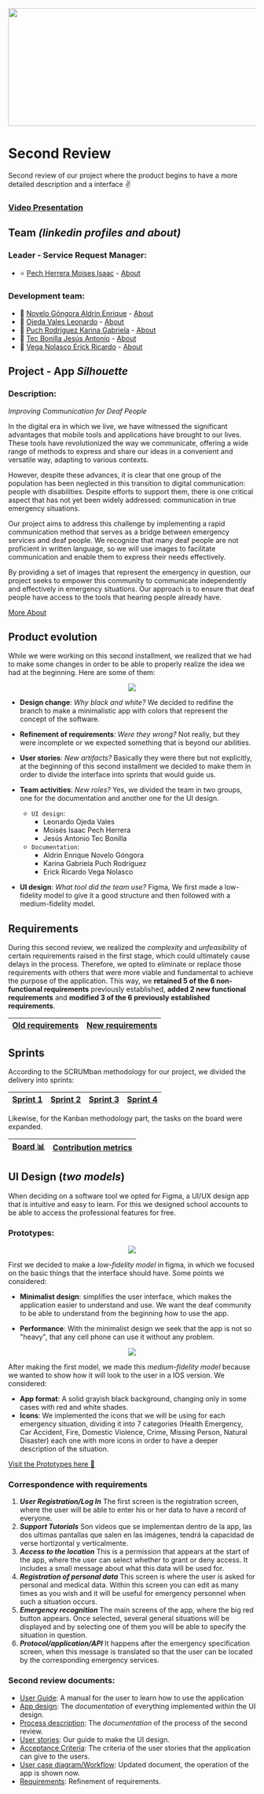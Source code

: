 <img src="/Assets/newbanner.png" width="1100" height="240"/>

# Second Review
Second review of our project where the product begins to have a more detailed description and a interface ✌️ 

### [Video Presentation]()


## Team *(linkedin profiles and about)*
### Leader - Service Request Manager:
- :star: [Pech Herrera Moises Isaac](https://www.linkedin.com/in/moises-isaac-pech-herrera-994946206/) - [About](/about/about_isaac.md)

### Development team:
- :star2: [Novelo Góngora Aldrin Enrique](https://mx.linkedin.com/in/aldrin-novelo-gongora-1845b128a) - [About](/about/about_aldrin.md)
- :star2: [Ojeda Vales Leonardo](https://www.linkedin.com/in/leonardo-ojeda-vales-a5803628a/) - [About](/about/about_leo.md)
- :star2: [Puch Rodríguez Karina Gabriela](https://www.linkedin.com/in/karina-gabriela-puch-rodr%C3%ADguez-74922728a) - [About](/about/about_karo.md)
- :star2: [Tec Bonilla Jesús Antonio](https://www.linkedin.com/in/jes%C3%BAs-tec-20b25428a/) - [About](/about/about_jesus.md)
- :star2: [Vega Nolasco Erick Ricardo](https://www.linkedin.com/in/erick-vega-6b622428a/) - [About](/about/about_erick.md)

## Project - App *Silhouette*
### Description:
*Improving Communication for Deaf People*

In the digital era in which we live, we have witnessed the significant advantages that mobile tools and applications have brought to our lives. These tools have revolutionized the way we communicate, offering a wide range of methods to express and share our ideas in a convenient and versatile way, adapting to various contexts.

However, despite these advances, it is clear that one group of the population has been neglected in this transition to digital communication: people with disabilities. Despite efforts to support them, there is one critical aspect that has not yet been widely addressed: communication in true emergency situations. 

Our project aims to address this challenge by implementing a rapid communication method that serves as a bridge between emergency services and deaf people. We recognize that many deaf people are not proficient in written language, so we will use images to facilitate communication and enable them to express their needs effectively.

By providing a set of images that represent the emergency in question, our project seeks to empower this community to communicate independently and effectively in emergency situations. Our approach is to ensure that deaf people have access to the tools that hearing people already have.

[More About](/Artifacts/propuesta.Silueta.equipo1.pdf)

## Product evolution
While we were working on this second installment, we realized that we had to make some changes in order to be able to properly realize the idea we had at the beginning. Here are some of them:

<p align="center">
  <img src="/Assets/logoevolution.png">
</p>

- **Design change**:  *Why black and white?* We decided to redifine the branch to make a minimalistic app with colors that represent the concept of the software.
- **Refinement of requirements**: *Were they wrong?* Not really, but they were incomplete or we expected something that is beyond our abilities.
- **User stories**: *New artifacts?* Basically they were there but not explicitly, at the beginning of this second installment we decided to make them in order to divide the interface into sprints that would guide us.
- **Team activities**: *New roles?* Yes, we divided the team in two groups, one for the documentation and another one for the UI design.

	-   `UI design`:
		-   Leonardo Ojeda Vales
		- Moisés Isaac Pech Herrera
		- Jesús Antonio Tec Bonilla
	-   `Documentation`:
		-  Aldrin Enrique Novelo Góngora
		- Karina Gabriela Puch Rodríguez
		-  Erick Ricardo Vega Nolasco

- **UI design**: *What tool did the team use?* Figma, We first made a low-fidelity model to give it a good structure and then followed with a medium-fidelity model.

## Requirements
During this second review, we realized the *complexity* and *unfeasibility* of certain requirements raised in the first stage, which could ultimately cause delays in the process. Therefore, we opted to eliminate or replace those requirements with others that were more viable and fundamental to achieve the purpose of the application. This way, we **retained 5 of the 6 non-functional requirements** previously established, **added 2 new functional requirements** and **modified 3 of the 6 previously established requirements**.

|[Old requirements](/Artifacts/requirements.md)   |     [New requirements](/Artifacts/new_requirements.md)  |
|--|--|

## Sprints
According to the SCRUMban methodology for our project, we divided the delivery into sprints:

| [Sprint 1](/Sprints/sprint1.md)  | [Sprint 2](/Sprints/sprint2.md)  | [Sprint 3](/Sprints/sprint3.md)  |  [Sprint 4](/Sprints/sprint4.md) |
|--|--|--|--|

Likewise, for the Kanban methodology part, the tasks on the board were expanded.

|[Board :bar_chart:](https://github.com/users/Isaaacccccc/projects/3)|[Contribution metrics](/Activityscores/chart.md)|
|--|--|

## UI Design (*two models*)
When deciding on a software tool we opted for Figma, a UI/UX design app that is intuitive and easy to learn. For this we designed school accounts to be able to access the professional features for free.

### **Prototypes**:

<p align="center">
  <img src="Assets/low-fidelity model.jpeg">
</p>

First we decided to make a *low-fidelity model* in figma, in which we focused on the basic things that the interface should have. Some points we considered:

- **Minimalist design**: simplifies the user interface, which makes the application easier to understand and use. We want the deaf community to be able to understand from the beginning how to use the app.

- **Performance**: With the minimalist design we seek that the app is not so "heavy", that any cell phone can use it without any problem. 

<p align="center">
  <img src="/Assets/medium-fidelity model.jpeg">
</p>

After making the first model, we made this *medium-fidelity model* because we wanted to show how it will look to the user in a IOS version. We considered:

- **App format**: A solid grayish black background, changing only in some cases with red and white shades.
- **Icons**: We implemented the icons that we will be using for each emergency situation, dividing it into 7 categories (Health Emergency, Car Accident, Fire, Domestic Violence, Crime, Missing Person, Natural Disaster) each one with more icons in order to have a deeper description of the situation.

[Visit the Prototypes here :floppy_disk:](https://www.figma.com/file/x9rlfdT941MxluV8jcdjO2/SIlhuoette-App?type=design&node-id=83-399&mode=design&t=XbssHG5kFoim7iwO-0)

### Correspondence with requirements
1. ***User Registration/Log In***
The first screen is the registration screen, where the user will be able to enter his or her data to have a record of everyone.
2. ***Support Tutorials***
Son videos que se implementan dentro de la app, las dos ultimas pantallas que salen en las imágenes, tendrá la capacidad de verse hortizontal y verticalmente.
3. ***Access to the location***
This is a permission that appears at the start of the app, where the user can select whether to grant or deny access. It includes a small message about what this data will be used for.
4. ***Registration of personal data***
This screen is where the user is asked for personal and medical data. Within this screen you can edit as many times as you wish and it will be useful for emergency personnel when such a situation occurs.
5. ***Emergency recognition***
The main screens of the app, where the big red button appears. Once selected, several general situations will be displayed and by selecting one of them you will be able to specify the situation in question.
6. ***Protocol/application/API***
It happens after the emergency specification screen, when this message is translated so that the user can be located by the corresponding emergency services.

### **Second review documents**:

- [User Guide](/Appdocumentation/usersguide.md): A manual for the user to learn how to use the application
- [App design](/Appdocumentation/appdesign.md): The *documentation* of everything implemented within the UI design.
- [Process description](/Appdocumentation/documentation.md): The *documentation* of the process of the second review.
- [User stories](/Artifacts/userstories.png): Our guide to make the UI design.
- [Acceptance Criteria](/Artifacts/AcceptanceCriteria.png): The criteria of the user stories that the application can give to the users.
- [User case diagram/Workflow](/Artifacts/workflow.png): Updated document, the operation of the app is shown now.
- [Requirements](/Artifacts/new_requirements.md): Refinement of requirements.
